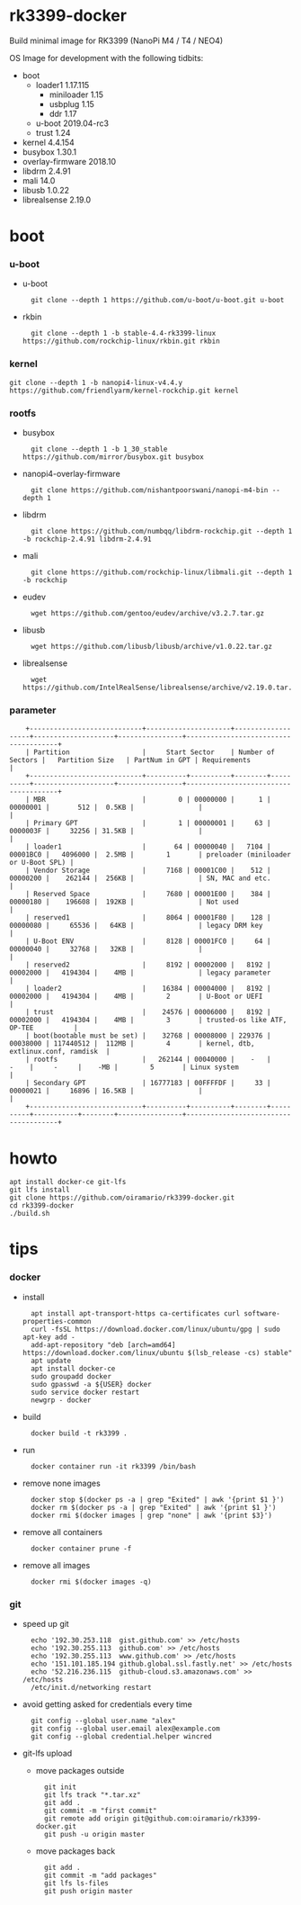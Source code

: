 rk3399-docker
=============
Build minimal image for RK3399 (NanoPi M4 / T4 / NEO4)

OS Image for development with the following tidbits:

* boot
    * loader1          1.17.115
        * miniloader   1.15
        * usbplug      1.15
        * ddr          1.17
    * u-boot           2019.04-rc3
    * trust            1.24
* kernel               4.4.154
* busybox              1.30.1
* overlay-firmware     2018.10
* libdrm               2.4.91
* mali                 14.0
* libusb               1.0.22
* librealsense         2.19.0
 
# boot

### u-boot

* u-boot

        git clone --depth 1 https://github.com/u-boot/u-boot.git u-boot

* rkbin

        git clone --depth 1 -b stable-4.4-rk3399-linux https://github.com/rockchip-linux/rkbin.git rkbin

### kernel

    git clone --depth 1 -b nanopi4-linux-v4.4.y https://github.com/friendlyarm/kernel-rockchip.git kernel

### rootfs

* busybox

        git clone --depth 1 -b 1_30_stable https://github.com/mirror/busybox.git busybox

* nanopi4-overlay-firmware

        git clone https://github.com/nishantpoorswani/nanopi-m4-bin --depth 1

* libdrm

        git clone https://github.com/numbqq/libdrm-rockchip.git --depth 1 -b rockchip-2.4.91 libdrm-2.4.91

* mali

        git clone https://github.com/rockchip-linux/libmali.git --depth 1 -b rockchip

* eudev

        wget https://github.com/gentoo/eudev/archive/v3.2.7.tar.gz

* libusb

        wget https://github.com/libusb/libusb/archive/v1.0.22.tar.gz

* librealsense

        wget https://github.com/IntelRealSense/librealsense/archive/v2.19.0.tar.gz

### parameter
        +----------------------------+---------------------+-------------------+--------------------+----------------+--------------------------------------+
        | Partition                  |     Start Sector    | Number of Sectors |   Partition Size   | PartNum in GPT | Requirements                         |
        +----------------------------+----------+----------+--------+----------+--------------------+----------------+--------------------------------------+
        | MBR                        |        0 | 00000000 |      1 | 00000001 |       512 |  0.5KB |                |                                      |
        | Primary GPT                |        1 | 00000001 |     63 | 0000003F |     32256 | 31.5KB |                |                                      |
        | loader1                    |       64 | 00000040 |   7104 | 00001BC0 |   4096000 |  2.5MB |        1       | preloader (miniloader or U-Boot SPL) |
        | Vendor Storage             |     7168 | 00001C00 |    512 | 00000200 |    262144 |  256KB |                | SN, MAC and etc.                     |
        | Reserved Space             |     7680 | 00001E00 |    384 | 00000180 |    196608 |  192KB |                | Not used                             |
        | reserved1                  |     8064 | 00001F80 |    128 | 00000080 |     65536 |   64KB |                | legacy DRM key                       |
        | U-Boot ENV                 |     8128 | 00001FC0 |     64 | 00000040 |     32768 |   32KB |                |                                      |
        | reserved2                  |     8192 | 00002000 |   8192 | 00002000 |   4194304 |    4MB |                | legacy parameter                     |
        | loader2                    |    16384 | 00004000 |   8192 | 00002000 |   4194304 |    4MB |        2       | U-Boot or UEFI                       |
        | trust                      |    24576 | 00006000 |   8192 | 00002000 |   4194304 |    4MB |        3       | trusted-os like ATF, OP-TEE          |
        | boot(bootable must be set) |    32768 | 00008000 | 229376 | 00038000 | 117440512 |  112MB |        4       | kernel, dtb, extlinux.conf, ramdisk  |
        | rootfs                     |   262144 | 00040000 |    -   |     -    |     -     |    -MB |        5       | Linux system                         |
        | Secondary GPT              | 16777183 | 00FFFFDF |     33 | 00000021 |     16896 | 16.5KB |                |                                      |
        +----------------------------+----------+----------+--------+----------+-----------+--------+----------------+--------------------------------------+



# howto
    apt install docker-ce git-lfs
    git lfs install
    git clone https://github.com/oiramario/rk3399-docker.git
    cd rk3399-docker
    ./build.sh

# tips
### docker
* install

        apt install apt-transport-https ca-certificates curl software-properties-common
        curl -fsSL https://download.docker.com/linux/ubuntu/gpg | sudo apt-key add -
        add-apt-repository "deb [arch=amd64] https://download.docker.com/linux/ubuntu $(lsb_release -cs) stable"
        apt update
        apt install docker-ce
        sudo groupadd docker
        sudo gpasswd -a ${USER} docker
        sudo service docker restart
        newgrp - docker

* build

        docker build -t rk3399 .

* run


        docker container run -it rk3399 /bin/bash

* remove none images

        docker stop $(docker ps -a | grep "Exited" | awk '{print $1 }')
        docker rm $(docker ps -a | grep "Exited" | awk '{print $1 }')
        docker rmi $(docker images | grep "none" | awk '{print $3}')

* remove all containers

        docker container prune -f

* remove all images

        docker rmi $(docker images -q)

### git
* speed up git

        echo '192.30.253.118  gist.github.com' >> /etc/hosts
        echo '192.30.255.113  github.com' >> /etc/hosts
        echo '192.30.255.113  www.github.com' >> /etc/hosts
        echo '151.101.185.194 github.global.ssl.fastly.net' >> /etc/hosts
        echo '52.216.236.115  github-cloud.s3.amazonaws.com' >> /etc/hosts
        /etc/init.d/networking restart

* avoid getting asked for credentials every time

        git config --global user.name "alex"
        git config --global user.email alex@example.com
        git config --global credential.helper wincred

* git-lfs upload
    * move packages outside

            git init
            git lfs track "*.tar.xz"
            git add .
            git commit -m "first commit"
            git remote add origin git@github.com:oiramario/rk3399-docker.git
            git push -u origin master

    * move packages back

            git add .
            git commit -m "add packages"
            git lfs ls-files
            git push origin master
